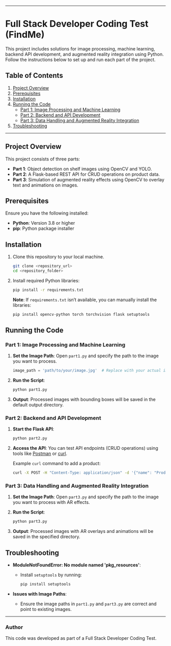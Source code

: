 
---

# Full Stack Developer Coding Test (FindMe)

This project includes solutions for image processing, machine learning, backend API development, and augmented reality integration using Python. Follow the instructions below to set up and run each part of the project.

## Table of Contents
1. [Project Overview](#project-overview)
2. [Prerequisites](#prerequisites)
3. [Installation](#installation)
4. [Running the Code](#running-the-code)
   - [Part 1: Image Processing and Machine Learning](#part-1-image-processing-and-machine-learning)
   - [Part 2: Backend and API Development](#part-2-backend-and-api-development)
   - [Part 3: Data Handling and Augmented Reality Integration](#part-3-data-handling-and-augmented-reality-integration)
5. [Troubleshooting](#troubleshooting)

---

## Project Overview

This project consists of three parts:
- **Part 1**: Object detection on shelf images using OpenCV and YOLO.
- **Part 2**: A Flask-based REST API for CRUD operations on product data.
- **Part 3**: Simulation of augmented reality effects using OpenCV to overlay text and animations on images.

## Prerequisites

Ensure you have the following installed:
- **Python**: Version 3.8 or higher
- **pip**: Python package installer

## Installation

1. Clone this repository to your local machine.
   ```bash
   git clone <repository_url>
   cd <repository_folder>
   ```

2. Install required Python libraries:
   ```bash
   pip install -r requirements.txt
   ```

   **Note**: If `requirements.txt` isn’t available, you can manually install the libraries:
   ```bash
   pip install opencv-python torch torchvision flask setuptools
   ```

## Running the Code

### Part 1: Image Processing and Machine Learning

1. **Set the Image Path**: Open `part1.py` and specify the path to the image you want to process.
   ```python
   image_path = 'path/to/your/image.jpg'  # Replace with your actual image path
   ```

2. **Run the Script**:
   ```bash
   python part1.py
   ```

3. **Output**: Processed images with bounding boxes will be saved in the default output directory.

### Part 2: Backend and API Development

1. **Start the Flask API**: 
   ```bash
   python part2.py
   ```

2. **Access the API**: You can test API endpoints (CRUD operations) using tools like [Postman](https://www.postman.com/) or [curl](https://curl.se/).

   Example `curl` command to add a product:
   ```bash
   curl -X POST -H "Content-Type: application/json" -d '{"name": "Product1", "price": 100}' http://127.0.0.1:5000/product
   ```

### Part 3: Data Handling and Augmented Reality Integration

1. **Set the Image Path**: Open `part3.py` and specify the path to the image you want to process with AR effects.

2. **Run the Script**:
   ```bash
   python part3.py
   ```

3. **Output**: Processed images with AR overlays and animations will be saved in the specified directory.

## Troubleshooting

- **ModuleNotFoundError: No module named 'pkg_resources'**:
  - Install `setuptools` by running:
    ```bash
    pip install setuptools
    ```

- **Issues with Image Paths**:
  - Ensure the image paths in `part1.py` and `part3.py` are correct and point to existing images.

---

### Author

This code was developed as part of a Full Stack Developer Coding Test.
